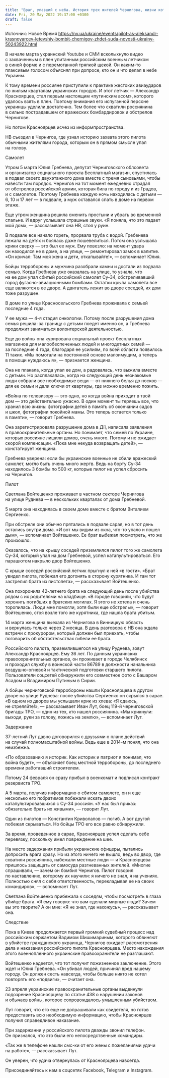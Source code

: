 ```yaml
---
title: "Враг, упавший с неба. История трех жителей Чернигова, жизни которых изменил один российский летчик-убийца и его Су-34"
date: Fri, 20 May 2022 19:37:00 +0300
draft: false
---
```

Источник: Новое Время https://nv.ua/ukraine/events/pilot-as-aleksandr-krasnoyarcev-letevshiy-bombit-chernigov-zhdet-suda-novosti-ukrainy-50243922.html


В начале марта украинский Youtube и СМИ всколыхнуло видео с захваченным в плен упитанным российским военным летчиком в синей форме и с перемотанной тряпкой щекой. Он каким-то плаксивым голосом объяснял при допросе, кто он и что делал в небе Украины.

К тому времени россияне приступили к практике жестоких авиаударов по жилым кварталам украинских городов. И этот летчик — Александр Красноярцев, стал первым настоящим «путинским асом», которого удалось взять в плен. Поэтому внимания его испуганной персоне украинцы уделили достаточно. Тем более что схватили россиянина в сильно пострадавшем от вражеских бомбардировок и обстрелов Чернигове.

Но потом Красноярцев исчез из информпространства.

НВ съездил в Чернигов, где узнал историю захвата этого пилота обычными жителями города, которым он в прямом смысле упал на голову.

Самолет

Утром 5 марта Юлия Гребнева, депутат Черниговского облсовета и организатор социального проекта Бесплатный магазин, спустилась в подвал своего двухэтажного дома вместе с тремя сыновьями, чтобы навести там порядок. Чернигов на тот момент ежедневно страдал от обстрелов российской армии, которая била по городу и из Градов, и с самолетов. Поэтому Гребнева каждую ночь находилась с детьми — 6, 10 и 17 лет — в подвале, а муж оставался спать в доме на первом этаже.

Еще утром женщина решила сменить простыни и убрать во временной спальне. И вдруг услышала страшные звуки. «Я поняла, что это падает мой дом», — рассказывает она НВ, стоя у руин.

В подвале все начало гореть, прорвала труба с водой. Гребенева лежала на детях и боялась даже пошевелиться. Потом она услышала крики сверху — это был ее муж. Ему повезло: на момент удара он находился не в доме, а на улице, — ремонтировал замок в калитке. «Он кричал: Там моя жена и дети, откапывайте!», — вспоминает Юлия.

Бойцы терробороны и мужчина разобрали камни и достали из подвала семью. Когда Гребнева уже оказалась на улице, то узнала, что на ее дом упал сбитый российский самолет Су-34, обстреливавший город фугасно-авиационными бомбами. Остатки крыла самолета все еще валяются в ее дворе. А двигатель лежит во дворе соседей, их дом тоже разрушен.

В доме по улице Красносельского Гребнева проживала с семьей последние 4 года.

У ее мужа — 4-я стадия онкологии. Потому после разрушения дома семья решила: за границу с детьми поедет именно он, а Гребнева продолжит заниматься волонтерской деятельностью.

Еще до войны она курировала социальный проект бесплатных магазинов для малообеспеченных людей и многодетных семей — за последние 4 года, благодаря ее усилиям, по всей области появилось 11 таких. «Мы помогали на постоянной основе малоимущим, а теперь в помощи нуждаюсь я», — признается женщина.

Она не плакала, когда упал ее дом, а радовалась, что выжила вместе с детьми. Но расплакалась, когда на следующий день незнакомые люди собрали все необходимые вещи — от нижнего белья до носков — для ее семьи и дали ключи от квартиры, где можно временно пожить.

«Война по телевизору — это одно, но когда война приходит в твой дом — это действительно ужасно. В один момент ты теряешь все, что хранил всю жизнь: фотографии детей в память об окончании садов и школ, фотографии покойной мамы. Это теперь остается только в памяти», — говорит Гребнева.

Она зарегистрировала разрушение дома в Дії, написала заявления в правоохранительные органы. Но понимает, что семей по Украине, которых россияне лишили домов, очень много. Потому и не ожидает скорой компенсации. «Пока мне некуда возвращать детей», — констатирует женщина.

Гребнева уверена: если бы украинские военные не сбили вражеский самолет, могло быть очень много жертв. Ведь на борту Су-34 находилось 3 бомбы по 500 кг, которые пилот не успел сбросить на Чернигов.

Пилот

Светлана Войтешенко проживает в частном секторе Чернигова на улице Руднева — в нескольких кварталах от дома Гребневой.

5 марта она находилась в своем доме вместе с братом Виталием Сергиенко.

При обстреле они обычно прятались в подвале сарая, но в тот день остались внутри дома. «И вот мы видим из окна, что-то упало и пошел дым», — вспоминает Войтешенко. Ее брат выбежал посмотреть, что же произошло.

Оказалось, что на крышу соседей приземлился пилот того же самолета Су-34, который упал на дом Гребневой, успел катапультироваться. Его парашютом накрыло двор Войтешенко.

С крыши соседей российский летчик прыгнул к ней «в гости». «Брат увидел пилота, побежал его догонять в сторону курятника. И там тот застрелил брата из пистолета», — рассказывает Войтешенко.

Она похоронила 42-летнего брата на следующий день после убийства рядом с их родителями на кладбище. «В городе говорили, что будут хоронить погибших в братских могилах. Я этого не хотела и очень торопилась. Люди мне помогли, хотя были еще обстрелы», — говорит Войтешенко, стоя возле того же курятника, где нашла брата убитым.

14 марта женщина выехала из Чернигова в Винницкую область и вернулась только через 2 месяца. В день разговора с НВ она ждала встречи с прокурором, который должен был приехать, чтобы поговорить об обстоятельствах гибели ее брата.

Российского пилота, приземлившегося на улицу Руднева, зовут Александр Красноярцев. Ему 36 лет. По данным украинских правоохранительных органов, он проживает в городе Челябинск и проходил службу в воинской части 86789 в должности начальника воздушно-огневой и тактической подготовки старшего пилота. Пользователи соцсетей обнаружили его совместное фото с Башаром Асадом и Владимиром Путиным в Сирии.

А бойцы черниговской терробороны нашли Красноярцева в другом дворе на улице Руднева: после убийства Сергиенко он скрылся в сарае. «В одном из дворов мы услышали крик из хлева: «Я сдаюсь, не стреляйте!», — рассказывает Иван Лут, боец 119-й черниговской бригады ТРО, — один из тех, кто нашел россиянина. «Мы крикнули: выходи, руки за голову, ложись на землю», — вспоминает Лут.

Задержание

37-летний Лут давно договорился с друзьями о плане действий на случай полномасштабной войны. Ведь еще в 2014-м понял, что она неизбежна.

«По образованию я историк. Как историк и патриот я понимал, что война будет», — объясняет боец местной терробороны, до последнего времени работавший строителем.

Потому 24 февраля он сразу прибыл в военкомат и подписал контракт резервиста ТРО.

А 5 марта, получив информацию о сбитом самолете, он и еще несколько его побратимов побежали искать двоих катапультировавшихся с Су-34 россиян. «У нас был приказ: обязательно брать их живыми», — говорит Лут.

Один из пилотов — Константин Криволапов — погиб. А вот другой побежал скрываться. Но бойцы ТРО его все равно обнаружили.

За время, проведенное в сарае, Красноярцев успел сделать себе перевязку, поскольку имел повреждение на шее.

На место задержания прибыли украинские офицеры, пытались допросить врага сразу. Но из этого ничего не вышло, ведь во двор, где схватили россиянина, набежали местные люди — и Красноярцева пришлось защищать от самосуда разгневанных жителей. «Многие спрашивали, — зачем он бомбил Чернигов. Пилот говорил по наставлению, которому их научили: я ничего не знал, я на учениях. Полностью снял с себя ответственность, перекладывая ее на своих командиров», — вспоминает Лут.

Светлана Войтешенко прибежала к соседям, чтобы посмотреть в глаза убийце брата. «Я ему говорю: что вам сделали мирные люди? Зачем вы это творите? А он мне: «Я не знал, где нахожусь», — рассказывает она.

Следствие

Пока в Киеве продолжается первый громкий судебный процесс над российским сержантом Вадимом Шишимариным, которого обвиняют в убийстве гражданского украинца, Чернигов ожидает рассмотрения дела и наказания российского пилота Красноярцева. Место нахождения этого военнопленного украинские правоохранители не разглашают.

Войтешенко надеется, что тот получит пожизненное заключение. Этого ждет и Юлия Гребнева. «Он убивал людей, причинял вред нашему городу. Он должен сесть навсегда, чтобы больше никто не хотел повторять его «подвиги», — считает она.

23 апреля украинские правоохранительные органы выдвинули подозрение Красноярцеву по статье 438 о нарушении законов и обычаев войны, которое сопровождалось умышленным убийством.

Лут говорит, что его еще не допрашивали как свидетеля, но готов предоставить всю необходимую информацию, чтобы Красноярцев получил справедливое наказание.

При задержании у российского пилота дважды звонил телефон. Он признался, что это были его непосредственные командиры.

«Так же в телефоне нашли смс-ки от его жены с пожеланиями удачи на работе», — рассказывает Лут.

Он уверен, что удача отвернулась от Красноярцева навсегда.

Присоединяйтесь к нам в соцсетях Facebook, Telegram и Instagram.
